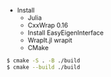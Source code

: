 - Install
    - Julia
    - CxxWrap 0.16
    - Install EasyEigenInterface
    - WrapIt.jl wrapit
    - CMake

```bash
$ cmake -S . -B ./build
$ cmake --build ./build
```